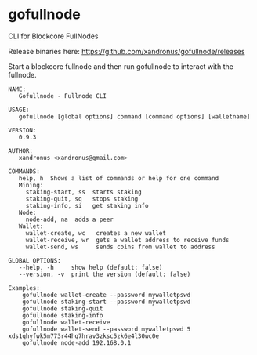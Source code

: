 # gofullnode
CLI for Blockcore FullNodes

Release binaries here: https://github.com/xandronus/gofullnode/releases

Start a blockcore fullnode and then run gofullnode to interact with the fullnode.

```
NAME:
   Gofullnode - Fullnode CLI

USAGE:
   gofullnode [global options] command [command options] [walletname]

VERSION:
   0.9.3

AUTHOR:
   xandronus <xandronus@gmail.com>

COMMANDS:
   help, h  Shows a list of commands or help for one command
   Mining:
     staking-start, ss  starts staking
     staking-quit, sq   stops staking
     staking-info, si   get staking info
   Node:
     node-add, na  adds a peer
   Wallet:
     wallet-create, wc   creates a new wallet
     wallet-receive, wr  gets a wallet address to receive funds
     wallet-send, ws     sends coins from wallet to address

GLOBAL OPTIONS:
   --help, -h     show help (default: false)
   --version, -v  print the version (default: false)

Examples:
    gofullnode wallet-create --password mywalletpswd
    gofullnode staking-start --password mywalletpswd
    gofullnode staking-quit
    gofullnode staking-info
    gofullnode wallet-receive
    gofullnode wallet-send --password mywalletpswd 5 xds1qhyfwk5m773r44hq7hrav3zksc5zk6e4l30wc0e
    gofullnode node-add 192.168.0.1
```
